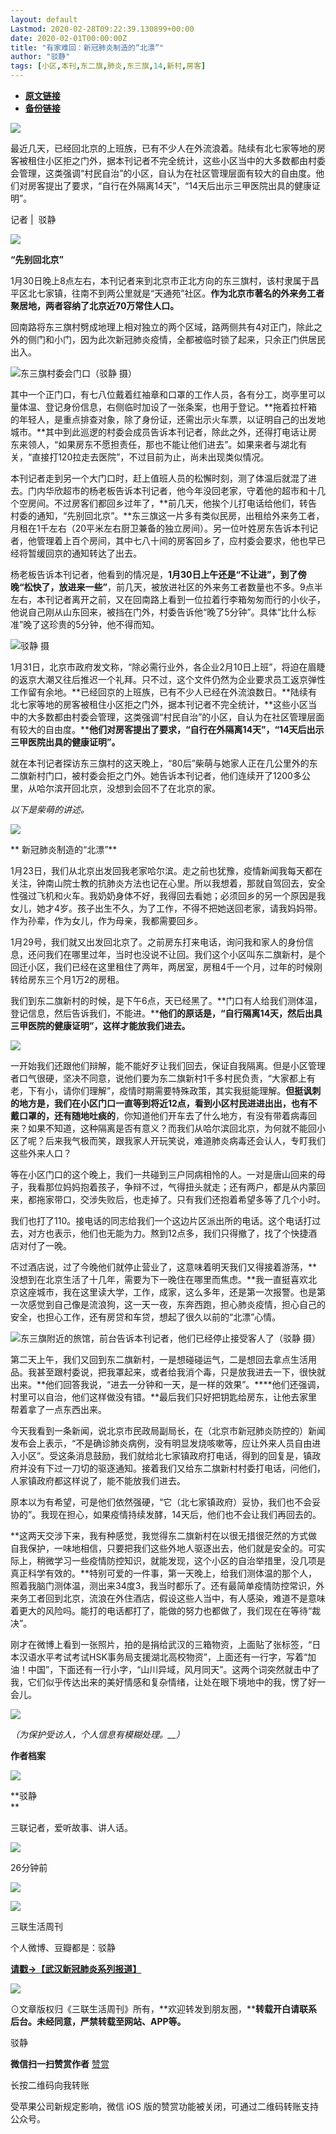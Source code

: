 ```yaml
---
layout: default
Lastmod: 2020-02-28T09:22:39.130899+00:00
date: 2020-02-01T00:00:00Z
title: "有家难回：新冠肺炎制造的“北漂”"
author: "驳静"
tags: [小区,本刊,东二旗,肺炎,东三旗,14,新村,房客]
---
```


* [**原文链接**](http://mp.weixin.qq.com/s?__biz=MTc5MTU3NTYyMQ==&mid=2650710020&idx=1&sn=61d0e73d699163d368ce1da50d9afc3b&chksm=5afcb12e6d8b383879ee0ec75785686e0807162c603d9a7a77301622626a645948de0ba9d5fd#rd)
* [**备份链接**](https://archive.ph/n5264)


  

![](/images/post/8a1733edd0cc9455870658f0756dfb15.jpg)

最近几天，已经回北京的上班族，已有不少人在外流浪着。陆续有北七家等地的房客被租住小区拒之门外，据本刊记者不完全统计，这些小区当中的大多数都由村委会管理，这类强调“村民自治”的小区，自认为在社区管理层面有较大的自由度。他们对房客提出了要求，“自行在外隔离14天”，“14天后出示三甲医院出具的健康证明”。

记者 |  驳静

![](/images/post/d86e4f5f2a3682ba05d2e5347a879cc0.jpg)

  

**“先别回北京”**  

1月30日晚上8点左右，本刊记者来到北京市正北方向的东三旗村，该村隶属于昌平区北七家镇，往南不到两公里就是“天通苑”社区。**作为北京市著名的外来务工者聚居地，两者容纳了北京近70万常住人口。**

回南路将东三旗村劈成地理上相对独立的两个区域，路两侧共有4对正门，除此之外的侧门和小门，因为此次新冠肺炎疫情，全都被临时锁了起来，只余正门供居民出入。

![](/images/post/e6e3840dea8338aa72eb99d994bdb93d.jpg)东三旗村委会门口（驳静 摄）

其中一个正门口，有七八位戴着红袖章和口罩的工作人员，各有分工，岗亭里可以量体温、登记身份信息，右侧临时加设了一张条案，也用于登记。**拖着拉杆箱的年轻人，是重点排查对象，除了身份证，还需出示火车票，以证明自己的出发地城市。**其中到此巡逻的村委会成员告诉本刊记者，除此之外，还得打电话让房东来领人，“如果房东不愿担责任，那也不能让他们进去”。如果来者与湖北有关，“直接打120拉走去医院”，不过目前为止，尚未出现类似情况。

本刊记者走到另一个大门口时，赶上值班人员的松懈时刻，测了体温后就混了进去。门内华欣超市的杨老板告诉本刊记者，他今年没回老家，守着他的超市和十几个空房间。不过房客们都回乡过年了，**前几天，他挨个儿打电话给他们，转告村委的通知，“先别回北京”。**东三旗这一片多有类似民房，出租给外来务工者，月租在1千左右（20平米左右厨卫兼备的独立房间）。另一位叶姓房东告诉本刊记者，他管理着上百个房间，其中七八十间的房客回乡了，应村委会要求，他也早已经将暂缓回京的通知转达了出去。

杨老板告诉本刊记者，他看到的情况是，**1月30日上午还是“不让进”，到了傍晚“松快了，放进来一些”**，前几天，被放进社区的外来务工者数量也不多。9点半左右，本刊记者离开之前，又在回南路上看到一位拉着行李箱匆匆而行的小伙子，他说自己刚从山东回来，被挡在门外，村委告诉他“晚了5分钟”。具体“比什么标准”晚了这珍贵的5分钟，他不得而知。

![](/images/post/2c1e5b3f9217b5d392c77a2b4779a87d.jpg)驳静 摄

1月31日，北京市政府发文称，“除必需行业外，各企业2月10日上班”，将迫在眉睫的返京大潮又往后推迟一个礼拜。只不过，这个文件仍然为企业要求员工返京弹性工作留有余地。**已经回京的上班族，已有不少人已经在外流浪数日。**陆续有北七家等地的房客被租住小区拒之门外，据本刊记者不完全统计，**这些小区当中的大多数都由村委会管理，这类强调“村民自治”的小区，自认为在社区管理层面有较大的自由度。****他们对房客提出了要求，“自行在外隔离14天”，“14天后出示三甲医院出具的健康证明”。**

就在本刊记者探访东三旗村的这天晚上，“80后”柴萌与她家人正在几公里外的东二旗新村门口，被村委会拒之门外。她告诉本刊记者，他们连续开了1200多公里，从哈尔滨开回北京，没想到会回不了在北京的家。

_以下是柴萌的讲述。_

![](/images/post/d88e93760f751201365dd0866b0aa372.jpg)

** 新冠肺炎制造的“北漂”**  

1月23日，我们从北京出发回我老家哈尔滨。走之前也犹豫，疫情新闻我每天都在关注，钟南山院士教的抗肺炎方法也记在心里。所以我想着，那就自驾回去，安全性强过飞机和火车。我奶奶身体不好，我得回去看她；必须回乡的另一个原因是我女儿，她才4岁。孩子出生不久，为了工作，不得不把她送回老家，请我妈妈带。作为孙辈，作为女儿，作为母亲，我都需要回乡。

1月29号，我们就又出发回北京了。之前房东打来电话，询问我和家人的身份信息，还问我们在哪里过年，当时也没说不让回。我们这个小区叫东二旗新村，是个回迁小区，我们已经在这里租住了两年，两居室，房租4千一个月，过年的时候刚转给房东三个月1万2的房租。

我们到东二旗新村的时候，是下午6点，天已经黑了。**门口有人给我们测体温，登记信息，然后告诉我们，不能进。****他们的原话是，“自行隔离14天，然后出具三甲医院的健康证明”，这样才能放我们进去。**

**![](/images/post/6fba70f05fb230b48019b39a5332b164.jpg)**

一开始我们还跟他们辩解，能不能好歹让我们回去，保证自我隔离。但是小区管理者口气很硬，坚决不同意，说他们要为东二旗新村1千多村民负责，“大家都上有老，下有小，请你们理解”，疫情时期需要特殊政策，其实我挺能理解。**但挺讽刺的地方是，我们在小区门口一直等到将近12点，看到小区村民进进出出，也有不戴口罩的，还有随地吐痰的**，你知道他们开车去了什么地方，有没有带着病毒回来？如果不知道，这种隔离是否有意义？而我们从哈尔滨回北京，为何就不能回小区了呢？后来我气极而笑，跟我家人开玩笑说，难道肺炎病毒还会认人，专盯我们这些外来人口？

等在小区门口的这个晚上，我们一共碰到三户同病相怜的人。一对是唐山回来的母子，我看那位妈妈抱着孩子，争辩不过，气得扭头就走；还有两户，都是从内蒙回来，都拖家带口，交涉失败后，也走掉了。只有我们还抱着希望多等了几个小时。

我们也打了110。接电话的同志给我们一个这边片区派出所的电话。这个电话打过去，对方也表示，他们也无能为力。熬到12点多，我们只得撤了，找了个快捷酒店对付了一晚。

不过酒店说，过了今晚他们就停止营业了，这意味着明天我们又得接着游荡，**没想到在北京生活了十几年，需要为下一晚住在哪里而焦虑。**我一直挺喜欢北京这座城市，我在这里读大学，工作，成家，这么多年，还是第一次报警。也是第一次感觉到自己像是流浪狗，这一天一夜，东奔西跑，担心肺炎疫情，担心自己的安全，也担心工作，还有房贷和车贷，想起了很久以前的“北漂”心情。

![](/images/post/375204e625418ceda6e7d1c1289259db.jpg)东三旗附近的旅馆，前台告诉本刊记者，他们已经停止接受客人了（驳静 摄）

第二天上午，我们又回到东二旗新村，一是想碰碰运气，二是想回去拿点生活用品。我甚至跟村委说，把我罩起来，或者给我消个毒，只是放我进去一下，很快就出来。**他们回答我说，“进去一分钟和一天，是一样的效果”。****他们还强调，村里可以自治，他们这样做没有错。**最后我们只好把钥匙给房东，让他去家里帮着拿了一点东西出来。

今天我看到一条新闻，说北京市民政局副局长，在（北京市新冠肺炎防控的）新闻发布会上表示，“不是确诊肺炎病例，没有明显发烧咳嗽等，应让外来人员自由进入小区”。受这条消息鼓励，我们就给北七家镇政府打电话，得到的回复是，镇政府并没有下过一刀切的驱逐通知。接着我们又给东二旗新村村委打电话，问他们，人家镇政府都这样说了，能不能放我们进去。

原本以为有希望，可是他们依然强硬，“它（北七家镇政府）妥协，我们也不会妥协的”。我现在担心，如果疫情持续发酵，14天后，他们也不会让我们再回去的。

**这两天交涉下来，我有种感觉，我觉得东二旗新村在以很无措很茫然的方式做自我保护，一味地相信，只要把我们这些外地人驱逐出去，他们就是安全的。可实际上，稍微学习一些疫情防控知识，就能发现，这个小区的自治举措里，没几项是真正科学有效的。**特别可爱的一件事，第一天晚上，给我们测体温的那个人，照着我脑门测体温，测出来34度3，我当时都乐了。还有最简单疫情防控常识，外来务工者回到北京，流浪在外住酒店，假设这些人当中，有人感染，难道不是意味着更大的风险吗。能打的电话都打了，能做的努力也都做了，我们现在在等待“裁决”。

刚才在微博上看到一张照片，拍的是捐给武汉的三箱物资，上面贴了张标签，“日本汉语水平考试考试HSK事务局支援湖北高校物资”，上面还有一行字，写着“加油！中国”，下面还有一行小字，“山川异域，风月同天”。这两个词突然就击中了我，它们似乎传达出来的美好情感和复杂情绪，让处在眼下境地中的我，愣了好一会儿。

![](/images/post/0d455d9d90fd8d2785ca9c2e824d1efd.jpg)

_（为保护受访人，个人信息有模糊处理。__）_

**作者档案**

![](/images/post/6cc009bd6ad5442bec7deb6a2a2609ce.jpg)

**驳静   
**

三联记者，爱听故事、讲人话。

![](/images/post/6cc009bd6ad5442bec7deb6a2a2609ce.jpg)

26分钟前

![](/images/post/b91115ce7216a480e3140d6ea9a4671c.jpg)

  

![](/images/post/7b42b1b0185cb02ca8e054a674f1e4e2.jpg)

三联生活周刊

个人微博、豆瓣都是：驳静

  

  

  

  

  

[**请戳→【武汉新冠肺炎系列报道】**](https://mp.weixin.qq.com/mp/homepage?__biz=MTc5MTU3NTYyMQ==&hid=21&sn=29faeadc5c8cf69e702c9aaf7f7d0f48&devicetype=iOS13.3&version=17000a2c&lang=zh_CN&nettype=WIFI&ascene=1&fontScale=100&wx_header=1&scene=1)  

  

  

  

  

![](/images/post/d3facd6a24662f8737b2f3ec0cb9d1ec.jpg)  

⊙文章版权归《三联生活周刊》所有，**欢迎转发到朋友圈，****转载开白请联系后台。未经同意，严禁转载至网站、APP等。**  

驳静

 **微信扫一扫赞赏作者** [赞赏](##)

长按二维码向我转账

受苹果公司新规定影响，微信 iOS 版的赞赏功能被关闭，可通过二维码转账支持公众号。

